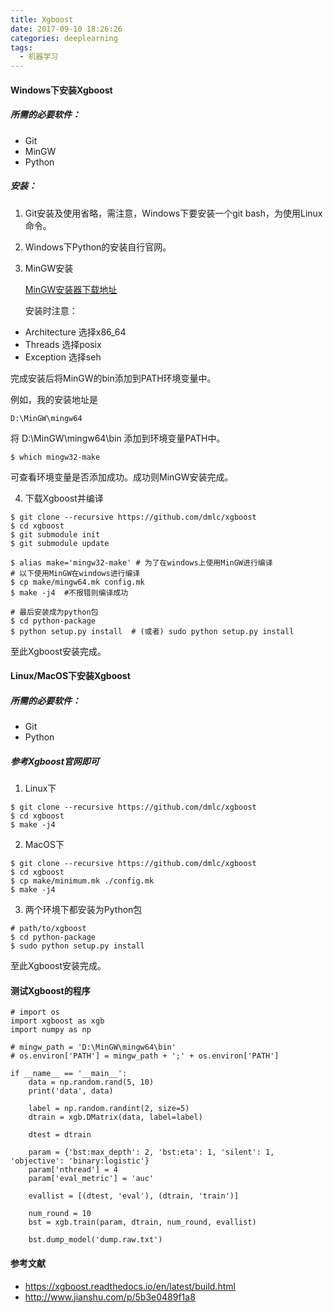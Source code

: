 ```yaml
---
title: Xgboost
date: 2017-09-10 18:26:26
categories: deeplearning
tags: 
  - 机器学习
---
```


#### Windows下安装Xgboost

##### 所需的必要软件：
- Git
- MinGW
- Python

<!-- more -->

##### 安装：
1. Git安装及使用省略，需注意，Windows下要安装一个git bash，为使用Linux命令。

2. Windows下Python的安装自行官网。

3. MinGW安装

    [MinGW安装器下载地址](http://iweb.dl.sourceforge.net/project/mingw-w64/Toolchains%20targetting%20Win32/Personal%20Builds/mingw-builds/installer/mingw-w64-install.exe)
    
    安装时注意：

- Architecture 选择x86_64
- Threads 选择posix
- Exception 选择seh

完成安装后将MinGW的bin添加到PATH环境变量中。
    
例如，我的安装地址是

```
D:\MinGW\mingw64
```

将 D:\MinGW\mingw64\bin 添加到环境变量PATH中。

```
$ which mingw32-make
```

可查看环境变量是否添加成功。成功则MinGW安装完成。

4. 下载Xgboost并编译

```
$ git clone --recursive https://github.com/dmlc/xgboost
$ cd xgboost
$ git submodule init
$ git submodule update

$ alias make='mingw32-make' # 为了在windows上使用MinGW进行编译
# 以下使用MinGW在windows进行编译
$ cp make/mingw64.mk config.mk
$ make -j4  #不报错则编译成功

# 最后安装成为python包
$ cd python-package
$ python setup.py install  # (或者) sudo python setup.py install
```

至此Xgboost安装完成。


#### Linux/MacOS下安装Xgboost

##### 所需的必要软件：
- Git
- Python

##### 参考Xgboost官网即可
1. Linux下

```
$ git clone --recursive https://github.com/dmlc/xgboost
$ cd xgboost
$ make -j4
```

2. MacOS下

```
$ git clone --recursive https://github.com/dmlc/xgboost
$ cd xgboost
$ cp make/minimum.mk ./config.mk
$ make -j4
```

3. 两个环境下都安装为Python包

```
# path/to/xgboost
$ cd python-package
$ sudo python setup.py install
```

至此Xgboost安装完成。


#### 测试Xgboost的程序

```
# import os
import xgboost as xgb
import numpy as np

# mingw_path = 'D:\MinGW\mingw64\bin'
# os.environ['PATH'] = mingw_path + ';' + os.environ['PATH']

if __name__ == '__main__':
    data = np.random.rand(5, 10)
    print('data', data)

    label = np.random.randint(2, size=5)
    dtrain = xgb.DMatrix(data, label=label)

    dtest = dtrain

    param = {'bst:max_depth': 2, 'bst:eta': 1, 'silent': 1, 'objective': 'binary:logistic'}
    param['nthread'] = 4
    param['eval_metric'] = 'auc'

    evallist = [(dtest, 'eval'), (dtrain, 'train')]

    num_round = 10
    bst = xgb.train(param, dtrain, num_round, evallist)

    bst.dump_model('dump.raw.txt')
```

#### 参考文献
- https://xgboost.readthedocs.io/en/latest/build.html
- http://www.jianshu.com/p/5b3e0489f1a8
